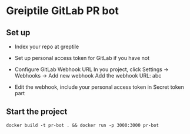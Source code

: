 # Greiptile GitLab PR bot



## Set up
- Index your repo at greptile
- Set up personal access token for GitLab if you have not
- Configure GitLab Webhook URL
In you project, click Settings -> Webhooks -> Add new webhook
Add the webhook URL: abc

- Edit the webhook, include your personal access token in Secret token part

## Start the project
```
docker build -t pr-bot . && docker run -p 3000:3000 pr-bot
```

